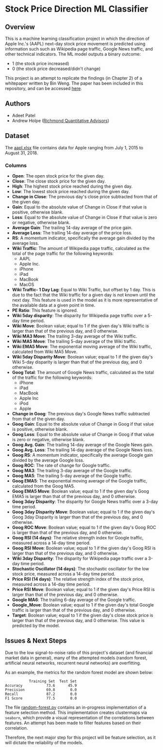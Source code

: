 # Stock Price Direction ML Classifier

## Overview
This is a machine learning classification project in which the direction of Apple Inc.'s (AAPL) next-day stock price movement is predicted using information such such as Wikipedia page traffic, Google News traffic, and other technical indicators. The ML model outputs a binary outcome:
* 1 (the stock price increased)
* 0 (the stock price decreased/didn't change)

This project is an attempt to replicate the findings (in Chapter 2) of a whitepaper written by Bin Weng. The paper has been included in this repository, and can be accessed [here](whitepaper.pdf).

## Authors
* Adeet Patel
* Andrew Holpe ([Richmond Quantitative Advisors](https://www.richmondquant.com/))

## Dataset
The [aapl.xlsx](aapl.xlsx) file contains data for Apple ranging from July 1, 2015 to August 31, 2018.

### Columns
* **Open**: The open stock price for the given day.
* **Close**: The close stock price for the given day.
* **High**: The highest stock price reached during the given day.
* **Low**: The lowest stock price reached during the given day.
* **Change in Close**: The previous day's close price subtracted from that of the given day.
* **Gain**: Equal to the absolute value of Change in Close if that value is positive, otherwise blank.
* **Loss**: Equal to the absolute value of Change in Close if that value is zero or negative, otherwise blank.
* **Average Gain**: The trailing 14-day average of the price gain.
* **Average Loss**: The trailing 14-day average of the price loss.
* **RS**: A momentum indicator, specifically the average gain divided by the average loss.
* **Wiki Traffic**: The amount of Wikipedia page traffic, calculated as the total of the page traffic for the following keywords:
    - AAPL
    - Apple Inc.
    - iPhone
    - iPad
    - MacBook
    - MacOS
* **Wiki Traffic- 1 Day Lag**: Equal to Wiki Traffic, but offset by 1 day. This is due to the fact that the Wiki traffic for a given day is not known until the next day. This feature is used in the model as it is more representative of the available data at a given point in time.
* **PE Ratio**: This feature is ignored.
* **Wiki 5day disparity**: The disparity for Wikipedia page traffic over a 5-day time period.
* **Wiki Move**: Boolean value; equal to 1 if the given day's Wiki traffic is larger than that of the previous day, and 0 otherwise.
* **Wiki MA3 Move**: The trailing 3-day average of the Wiki traffic.
* **Wiki MA5 Move**: The trailing 5-day average of the Wiki traffic.
* **Wiki EMA5 Move**: The exponential moving average of the Wiki traffic, calculated from Wiki MA5 Move.
* **Wiki 5day Disparity Move**: Boolean value; equal to 1 if the given day's Wiki 5-day disparity is larger than that of the previous day, and 0 otherwise.
* **Goog Total**: The amount of Google News traffic, calculated as the total of the traffic for the following keywords:
    - iPhone
    - iPad
    - MacBook
    - Apple Inc
    - iPod
    - Apple
* **Change in Goog**: The previous day's Google News traffic subtracted from that of the given day.
* **Goog Gain**: Equal to the absolute value of Change in Goog if that value is positive, otherwise blank.
* **Goog Loss**: Equal to the absolute value of Change in Goog if that value is zero or negative, otherwise blank.
* **Goog Avg. Gain**: The trailing 14-day average of the Google News gain.
* **Goog Avg. Loss**: The trailing 14-day average of the Google News loss.
* **Goog RS**: A momentum indicator, specifically the average Google gain divided by the average Google loss.
* **Goog ROC**: The rate of change for Google traffic.
* **Goog MA3**: The trailing 3-day average of the Google traffic.
* **Goog MA5**: The trailing 5-day average of the Google traffic.
* **Goog EMA5**: The exponential moving average of the Google traffic, calculated from the Goog MA5.
* **Goog EMA5 Move**: Boolean value; equal to 1 if the given day's Goog EMA5 is larger than that of the previous day, and 0 otherwise.
* **Goog 3day Disparity**: The disparity for Google News traffic over a 3-day time period.
* **Goog 3day Disparity Move**: Boolean value; equal to 1 if the given day's Goog 3day Disparity is larger than that of the previous day, and 0 otherwise.
* **Goog ROC Move**: Boolean value; equal to 1 if the given day's Goog ROC is larger than that of the previous day, and 0 otherwise.
* **Goog RSI (14 days)**: The relative strength index for Google traffic, measured across a 14-day time period.
* **Goog RSI Move**: Boolean value; equal to 1 if the given day's Goog RSI is larger than that of the previous day, and 0 otherwise.
* **Wiki 3day Disparity**: The disparity for Wikipedia page traffic over a 3-day time period.
* **Stochastic Oscillator (14 days)**: The stochastic oscillator for the low stock price, measured across a 14-day time period.
* **Price RSI (14 days)**: The relative strength index of the stock price, measured across a 14-day time period.
* **Price RSI Move**: Boolean value; equal to 1 if the given day's Price RSI is larger than that of the previous day, and 0 otherwise.
* **Google MA6**: The trailing 6-day average of the Google traffic.
* **Google_Move**: Boolean value; equal to 1 if the given day's total Google traffic is larger than that of the previous day, and 0 otherwise.
* **Target**: Boolean value; equal to 1 if the given day's close stock price is larger than that of the previous day, and 0 otherwise. This value is predicted by the model.

## Issues & Next Steps
Due to the low signal-to-noise ratio of this project's dataset (and financial market data in general), many of the attempted models (random forest, artificial neural networks, recurrent neural networks) are overfitting.

As an example, the metrics for the random forest model are shown below:
```
           Training Set  Test Set
Accuracy           73.6      45.9
Precision          69.8       0.0
Recall             87.2       0.0
F1 Score           77.5       0.0
```

The file [random-forest.py](random-forest.py) contains an in-progress implementation of a feature selection method. This implementation creates clustermaps via ```seaborn```, which provide a visual representation of the correlations between features. An attempt has been made to filter features based on their correlation.

Therefore, the next major step for this project will be feature selection, as it will dictate the reliability of the models.